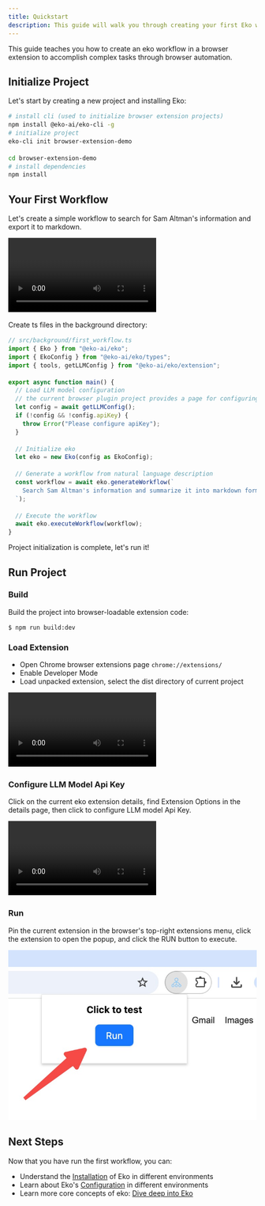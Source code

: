 ```yaml
---
title: Quickstart
description: This guide will walk you through creating your first Eko workflow in a browser extension environment.
---
```


This guide teaches you how to create an eko workflow in a browser extension to accomplish complex tasks through browser automation.

## Initialize Project

Let's start by creating a new project and installing Eko:

```bash
# install cli (used to initialize browser extension projects)
npm install @eko-ai/eko-cli -g
# initialize project
eko-cli init browser-extension-demo

cd browser-extension-demo
# install dependencies
npm install
```

## Your First Workflow

Let's create a simple workflow to search for Sam Altman's information and export it to markdown.

<video controls>
  <source src="/docs/run_workflow.mov" />
</video>


Create ts files in the background directory:

```typescript
// src/background/first_workflow.ts
import { Eko } from "@eko-ai/eko";
import { EkoConfig } from "@eko-ai/eko/types";
import { tools, getLLMConfig } from "@eko-ai/eko/extension";

export async function main() {
  // Load LLM model configuration 
  // the current browser plugin project provides a page for configuring LLM parameters
  let config = await getLLMConfig();
  if (!config && !config.apiKey) {
    throw Error("Please configure apiKey");
  }

  // Initialize eko
  let eko = new Eko(config as EkoConfig);

  // Generate a workflow from natural language description
  const workflow = await eko.generateWorkflow(`
    Search Sam Altman's information and summarize it into markdown format for export
  `);

  // Execute the workflow
  await eko.executeWorkflow(workflow);
}
```

Project initialization is complete, let's run it!

## Run Project

### Build

Build the project into browser-loadable extension code:

```
$ npm run build:dev
```

### Load Extension

- Open Chrome browser extensions page `chrome://extensions/`
- Enable Developer Mode
- Load unpacked extension, select the dist directory of current project

<video controls>
  <source src="/docs/load_extension.mov" />
</video>

### Configure LLM Model Api Key

Click on the current eko extension details, find Extension Options in the details page, then click to configure LLM model Api Key.

<video controls>
  <source src="/docs/config_llm.mov" />
</video>

### Run

Pin the current extension in the browser's top-right extensions menu, click the extension to open the popup, and click the RUN button to execute.

![RUN](../assets/run_extension.png)

## Next Steps

Now that you have run the first workflow, you can:

- Understand the [Installation](/docs/getting-started/installation) of Eko in different environments
- Learn about Eko's [Configuration](/docs/getting-started/configuration) in different environments
- Learn more core concepts of eko: [Dive deep into Eko](/docs/getting-started/dive-deep)

